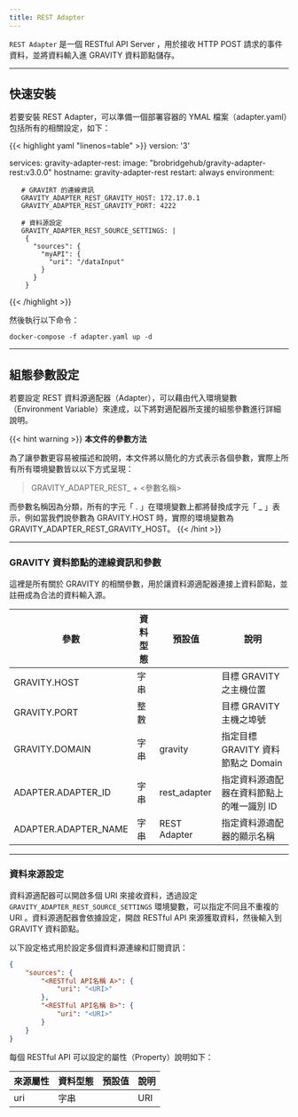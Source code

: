 ```yaml
---
title: REST Adapter
---
```


`REST Adapter` 是一個 RESTful API Server ，用於接收 HTTP POST 請求的事件資料，並將資料輸入進 GRAVITY 資料節點儲存。

---

## 快速安裝

若要安裝 REST Adapter，可以準備一個部署容器的 YMAL 檔案（adapter.yaml）包括所有的相關設定，如下：

{{< highlight yaml "linenos=table" >}}
version: '3'

services:
   gravity-adapter-rest:
     image: "brobridgehub/gravity-adapter-rest:v3.0.0"
     hostname: gravity-adapter-rest
     restart: always
     environment:

       # GRAVIRT 的連線資訊
       GRAVITY_ADAPTER_REST_GRAVITY_HOST: 172.17.0.1
       GRAVITY_ADAPTER_REST_GRAVITY_PORT: 4222

       # 資料源設定
       GRAVITY_ADAPTER_REST_SOURCE_SETTINGS: |  
        {
          "sources": {
            "myAPI": {
              "uri": "/dataInput"
            }
          }
        }
{{< /highlight >}}

然後執行以下命令：

```shell
docker-compose -f adapter.yaml up -d
```

---

## 組態參數設定

若要設定 REST 資料源適配器（Adapter），可以藉由代入環境變數（Environment Variable）來達成，以下將對適配器所支援的組態參數進行詳細說明。

{{< hint warning >}}
**本文件的參數方法**

為了讓參數更容易被描述和說明，本文件將以簡化的方式表示各個參數，實際上所有所有環境變數皆以以下方式呈現：

> GRAVITY_ADAPTER_REST_ + <參數名稱>

而參數名稱因為分類，所有的字元「 . 」在環境變數上都將替換成字元「 _ 」表示，例如當我們說參數為 GRAVITY.HOST 時，實際的環境變數為 GRAVITY_ADAPTER_REST_GRAVITY_HOST。
{{< /hint >}}

---

### GRAVITY 資料節點的連線資訊和參數

這裡是所有關於 GRAVITY 的相關參數，用於讓資料源適配器連接上資料節點，並註冊成為合法的資料輸入源。

參數					| 資料型態	| 預設值				| 說明
---					| ---		| ---					| ---
GRAVITY.HOST				| 字串		|					| 目標 GRAVITY 之主機位置
GRAVITY.PORT				| 整數		|					| 目標 GRAVITY 主機之埠號
GRAVITY.DOMAIN				| 字串		| gravity				| 指定目標 GRAVITY 資料節點之 Domain
ADAPTER.ADAPTER_ID			| 字串		| rest_adapter				| 指定資料源適配器在資料節點上的唯一識別 ID
ADAPTER.ADAPTER_NAME			| 字串		| REST Adapter				| 指定資料源適配器的顯示名稱

---

### 資料來源設定

資料源適配器可以開啟多個 URI 來接收資料，透過設定 `GRAVITY_ADAPTER_REST_SOURCE_SETTINGS` 環境變數，可以指定不同且不重複的 URI 。資料源適配器會依據設定，開啟 RESTful API 來源獲取資料，然後輸入到 GRAVITY 資料節點。

以下設定格式用於設定多個資料源連線和訂閱資訊：

```json
{
	"sources": {
		"<RESTful API名稱 A>": {
			"uri": "<URI>"
		},
		"<RESTful API名稱 B>": {
			"uri": "<URI>"
		}
	}
}
```

每個 RESTful API 可以設定的屬性（Property）說明如下：

來源屬性 					| 資料型態	| 預設值				| 說明
---						| ---		| ---					| ---
uri						| 字串		|					| URI
